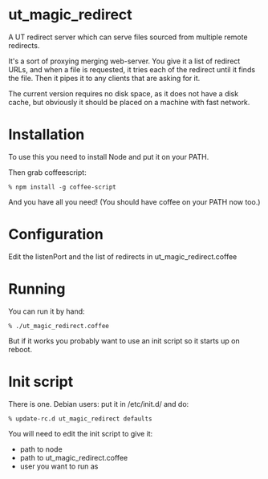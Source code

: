 ut_magic_redirect
=================

A UT redirect server which can serve files sourced from multiple remote redirects.

It's a sort of proxying merging web-server.  You give it a list of redirect
URLs, and when a file is requested, it tries each of the redirect until it
finds the file.  Then it pipes it to any clients that are asking for it.

The current version requires no disk space, as it does not have a disk cache,
but obviously it should be placed on a machine with fast network.


# Installation

To use this you need to install Node and put it on your PATH.

Then grab coffeescript:

    % npm install -g coffee-script

And you have all you need!  (You should have coffee on your PATH now too.)


# Configuration

Edit the listenPort and the list of redirects in ut_magic_redirect.coffee


# Running

You can run it by hand:

    % ./ut_magic_redirect.coffee

But if it works you probably want to use an init script so it starts up on
reboot.


# Init script

There is one.  Debian users: put it in /etc/init.d/ and do:

    % update-rc.d ut_magic_redirect defaults

You will need to edit the init script to give it:

- path to node
- path to ut_magic_redirect.coffee
- user you want to run as

